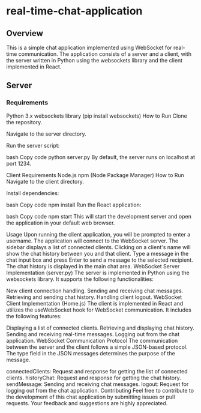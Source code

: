 # real-time-chat-application

## Overview
This is a simple chat application implemented using WebSocket for real-time communication. The application consists of a server and a client, with the server written in Python using the websockets library and the client implemented in React.

## Server
### Requirements
Python 3.x
websockets library (pip install websockets)
How to Run
Clone the repository.

Navigate to the server directory.

Run the server script:

bash
Copy code
python server.py
By default, the server runs on localhost at port 1234.

Client
Requirements
Node.js
npm (Node Package Manager)
How to Run
Navigate to the client directory.

Install dependencies:

bash
Copy code
npm install
Run the React application:

bash
Copy code
npm start
This will start the development server and open the application in your default web browser.

Usage
Upon running the client application, you will be prompted to enter a username. The application will connect to the WebSocket server.
The sidebar displays a list of connected clients. Clicking on a client's name will show the chat history between you and that client.
Type a message in the chat input box and press Enter to send a message to the selected recipient.
The chat history is displayed in the main chat area.
WebSocket Server Implementation (server.py)
The server is implemented in Python using the websockets library. It supports the following functionalities:

New client connection handling.
Sending and receiving chat messages.
Retrieving and sending chat history.
Handling client logout.
WebSocket Client Implementation (Home.js)
The client is implemented in React and utilizes the useWebSocket hook for WebSocket communication. It includes the following features:

Displaying a list of connected clients.
Retrieving and displaying chat history.
Sending and receiving real-time messages.
Logging out from the chat application.
WebSocket Communication Protocol
The communication between the server and the client follows a simple JSON-based protocol. The type field in the JSON messages determines the purpose of the message.

connectedClients: Request and response for getting the list of connected clients.
historyChat: Request and response for getting the chat history.
sendMessage: Sending and receiving chat messages.
logout: Request for logging out from the chat application.
Contributing
Feel free to contribute to the development of this chat application by submitting issues or pull requests. Your feedback and suggestions are highly appreciated.

